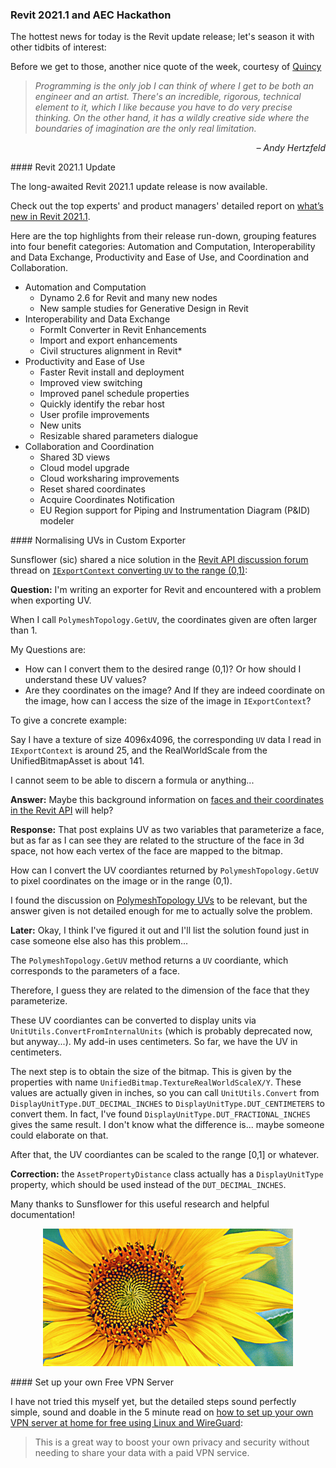 <head>
<meta http-equiv="Content-Type" content="text/html; charset=utf-8">
<link rel="stylesheet" type="text/css" href="bc.css">
<script src="https://cdn.rawgit.com/google/code-prettify/master/loader/run_prettify.js" type="text/javascript"></script>
</head>

<!---

- Revit 2021.1 is released!

- Re: Revit API: IExportContext converting UV to the range (0,1)
  https://forums.autodesk.com/t5/revit-api-forum/revit-api-iexportcontext-converting-uv-to-the-range-0-1/m-p/9638219
  solution provided

- How to set up your own VPN server at home for free using Linux and WireGuard.
  This is a great way to boost your own privacy and security without needing to share your data with a paid VPN service. (5 minute read): 
  https://www.freecodecamp.org/news/how-to-set-up-a-vpn-server-at-home/

twitter:

 #RevitAPI @AutodeskForge @AutodeskRevit #bim #DynamoBim #ForgeDevCon 

&ndash; 
...

linkedin:

#bim #DynamoBim #ForgeDevCon #Revit #API #IFC #SDK #AI #VisualStudio #Autodesk #AEC #adsk

the [Revit API discussion forum](http://forums.autodesk.com/t5/revit-api-forum/bd-p/160) thread

<center>
<img src="img/" alt="" title="" width="600"/>
<p style="font-size: 80%; font-style:italic"></p>
</center>

-->

### Revit 2021.1 and AEC Hackathon

The hottest news for today is the Revit update release; let's season it with other tidbits of interest:

Before we get to those, another nice quote of the week, courtesy of [Quincy](https://www.freecodecamp.org/news/author/quincylarson:)

> *Programming is the only job I can think of where I get to be both an engineer and an artist.
There's an incredible, rigorous, technical element to it, which I like because you have to do very precise thinking.
On the other hand, it has a wildly creative side where the boundaries of imagination are the only real limitation.*
<p style="text-align: right; font-style: italic">&ndash; Andy Hertzfeld</p>

####<a name="2"></a> Revit 2021.1 Update

The long-awaited Revit 2021.1 update release is now available.

Check out the top experts' and product managers' detailed report
on [what’s new in Revit 2021.1](https://blogs.autodesk.com/revit/2020/07/22/whats-new-in-revit-2021-1).

Here are the top highlights from their release run-down, grouping features into four benefit categories: Automation and Computation, Interoperability and Data Exchange, Productivity and Ease of Use, and Coordination and Collaboration.

- Automation and Computation
    - Dynamo 2.6 for Revit and many new nodes
    - New sample studies for Generative Design in Revit
- Interoperability and Data Exchange
    - FormIt Converter in Revit Enhancements
    - Import and export enhancements
    - Civil structures alignment in Revit*
- Productivity and Ease of Use
    - Faster Revit install and deployment
    - Improved view switching
    - Improved panel schedule properties
    - Quickly identify the rebar host
    - User profile improvements
    - New units
    - Resizable shared parameters dialogue
- Collaboration and Coordination
    - Shared 3D views
    - Cloud model upgrade
    - Cloud worksharing improvements
    - Reset shared coordinates
    - Acquire Coordinates Notification
    - EU Region support for Piping and Instrumentation Diagram (P&ID) modeler

####<a name="3"></a> Normalising UVs in Custom Exporter

Sunsflower (sic) shared a nice solution in
the [Revit API discussion forum](http://forums.autodesk.com/t5/revit-api-forum/bd-p/160) thread
on [`IExportContext` converting `UV` to the range (0,1)](https://forums.autodesk.com/t5/revit-api-forum/revit-api-iexportcontext-converting-uv-to-the-range-0-1/m-p/9638219):

**Question:** I'm writing an exporter for Revit and encountered with a problem when exporting UV.

When I call `PolymeshTopology.GetUV`, the coordinates given are often larger than 1.

My Questions are:

- How can I convert them to the desired range (0,1)? Or how should I understand these UV values?
- Are they coordinates on the image? And If they are indeed coordinate on the image, how can I access the size of the image in `IExportContext`?

To give a concrete example:

Say I have a texture of size 4096x4096, the corresponding `UV` data I read in `IExportContext` is around 25, and the RealWorldScale from the UnifiedBitmapAsset is about 141.

I cannot seem to be able to discern a formula or anything...

**Answer:** Maybe this background information
on [faces and their coordinates in the Revit API](https://thebuildingcoder.typepad.com/blog/2010/01/faces.html) will
help?

**Response:** That post explains UV as two variables that parameterize a face, but as far as I can see they are related to the structure of the face in 3d space, not how each vertex of the face are mapped to the bitmap.

How can I convert the UV coordiantes returned by `PolymeshTopology.GetUV` to pixel coordinates on the image or in the range (0,1).

I found the discussion
on [PolymeshTopology UVs](https://forums.autodesk.com/t5/revit-api-forum/polymeshtopology-uvs/td-p/8641007) to
be relevant, but the answer given is not detailed enough for me to actually solve the problem.

**Later:** Okay, I think I've figured it out and I'll list the solution found just in case someone else also has this problem...

The `PolymeshTopology.GetUV` method returns a `UV` coordiante, which corresponds to the parameters of a face.

Therefore, I guess they are related to the dimension of the face that they parameterize.

These UV coordiantes can be converted to display units via `UnitUtils.ConvertFromInternalUnits` (which is probably deprecated now, but anyway...). 
My add-in uses centimeters.
So far, we have the UV in centimeters.

The next step is to obtain the size of the bitmap.
This is given by the properties with name `UnifiedBitmap.TextureRealWorldScaleX/Y`.
These values are actually given in inches, so you can call `UnitUtils.Convert` from  `DisplayUnitType.DUT_DECIMAL_INCHES` to `DisplayUnitType.DUT_CENTIMETERS` to convert them.
In fact, I've found `DisplayUnitType.DUT_FRACTIONAL_INCHES` gives the same result.
I don't know what the difference is... maybe someone could elaborate on that.

After that, the UV coordiantes can be scaled to the range [0,1] or whatever.

**Correction:** the `AssetPropertyDistance` class actually has a `DisplayUnitType` property, which should be used instead of the `DUT_DECIMAL_INCHES`.

Many thanks to Sunsflower for this useful research and helpful documentation!

<center>
<img src="img/sunflower.png" alt="Sunflower" title="Sunflower" width="400"/> <!-- 527 -->
</center>

####<a name="4"></a> Set up your own Free VPN Server

I have not tried this myself yet, but the detailed steps sound perfectly simple, sound and doable in the 5 minute read
on [how to set up your own VPN server at home for free using Linux and WireGuard](https://www.freecodecamp.org/news/how-to-set-up-a-vpn-server-at-home):

> This is a great way to boost your own privacy and security without needing to share your data with a paid VPN service. 
  
<pre class="code">
</pre>
